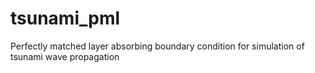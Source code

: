 # tsunami_pml
Perfectly matched layer absorbing boundary condition for simulation of tsunami wave propagation
